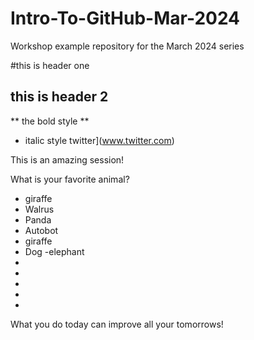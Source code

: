 # Intro-To-GitHub-Mar-2024
Workshop example repository for the March 2024 series

#this is header one
## this is header 2

** the bold style **
* italic style
twitter](www.twitter.com)



This is an amazing session!

What is your favorite animal?

- giraffe
- Walrus
- Panda
- Autobot
- giraffe
- Dog
-elephant
-
-
-
-
-

What you do today can improve all your tomorrows!
